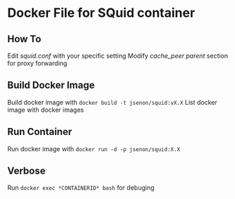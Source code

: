 Docker File for SQuid container
======

How To
----

Edit *squid.conf* with your specific setting
Modify *cache_peer parent* section for proxy forwarding

Build Docker Image
----

Build docker image with  `docker build -t jsenon/squid:vX.X`
List docker image with docker images

Run Container
----
Run docker image with `docker run -d -p jsenon/squid:X.X` 

Verbose
----

Run `docker exec *CONTAINERID* bash` for debuging
